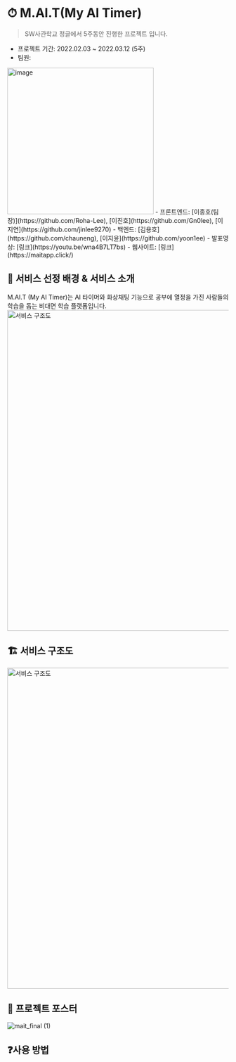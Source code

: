 # ⏱ M.AI.T(My AI Timer)
> SW사관학교 정글에서 5주동안 진행한 프로젝트 입니다. 
- 프로젝트 기간: 2022.02.03 ~ 2022.03.12 (5주) 
- 팀원: 
<img width="333" alt="image" src="https://user-images.githubusercontent.com/82917798/158339327-8cae068c-b9b6-468a-a13a-5c8f5ca28db9.png">
    - 프론트엔드: [이종호(팀장)](https://github.com/Roha-Lee), [이진호](https://github.com/Gn0lee), [이지연](https://github.com/jinlee9270)
    - 백엔드: [김용호](https://github.com/chauneng), [이지윤](https://github.com/yoon1ee) 
- 발표영상: [링크](https://youtu.be/wna4B7LT7bs)
- 웹사이트: [링크](https://maitapp.click/)

## 📜 서비스 선정 배경 & 서비스 소개 
M.AI.T (My AI Timer)는 AI 타이머와 화상채팅 기능으로 공부에 열정을 가진 사람들의 학습을 돕는 비대면 학습 플랫폼입니다.
<img width="730" alt="서비스 구조도" src="https://user-images.githubusercontent.com/82917798/158341226-cfeb9b26-0b1e-4366-b95e-886bebc14770.png">

## 🏗 서비스 구조도 
<img width="730" alt="서비스 구조도" src="https://user-images.githubusercontent.com/82917798/158337547-ad8774b4-3835-479d-80c7-0e946e06309d.png">

## 🌃 프로젝트 포스터
![mait_final (1)](https://user-images.githubusercontent.com/82917798/158341596-e4db4971-3767-40a1-863e-0ffd034992f2.png)

## ❓사용 방법 